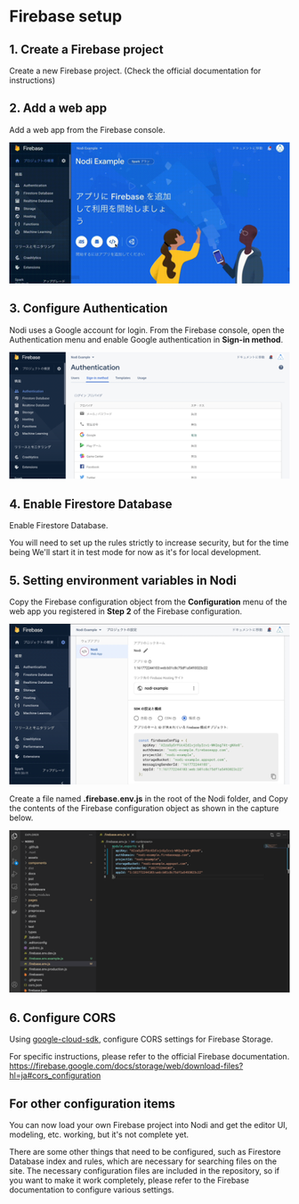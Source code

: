 
# Firebase setup

## 1. Create a Firebase project

Create a new Firebase project.
(Check the official documentation for instructions)

## 2. Add a web app

Add a web app from the Firebase console.

![AddApp](/img/developer/getting-started/firebase/AddApp.gif)


## 3. Configure Authentication

Nodi uses a Google account for login.
From the Firebase console, open the Authentication menu and enable Google authentication in **Sign-in method**.

![Authentication](/img/developer/getting-started/firebase/Authentication.png)

## 4. Enable Firestore Database

Enable Firestore Database.

You will need to set up the rules strictly to increase security, but for the time being
We'll start it in test mode for now as it's for local development. 

## 5.  Setting environment variables in Nodi

Copy the Firebase configuration object from the **Configuration** menu of the web app you registered in **Step 2** of the Firebase configuration.

![Configuration](/img/developer/getting-started/firebase/Configuration.jpg)

Create a file named **.firebase.env.js** in the root of the Nodi folder, and
Copy the contents of the Firebase configuration object as shown in the capture below.

![Env](/img/developer/getting-started/firebase/Env.png)

## 6. Configure CORS

Using [google-cloud-sdk](https://cloud.google.com/sdk/docs/quickstart), configure CORS settings for Firebase Storage.

For specific instructions, please refer to the official Firebase documentation.
https://firebase.google.com/docs/storage/web/download-files?hl=ja#cors_configuration

## For other configuration items

You can now load your own Firebase project into Nodi and get the editor UI, modeling, etc. working, but it's not complete yet.

There are some other things that need to be configured, such as Firestore Database index and rules, which are necessary for searching files on the site.
The necessary configuration files are included in the repository, so if you want to make it work completely, please refer to the Firebase documentation to configure various settings.
